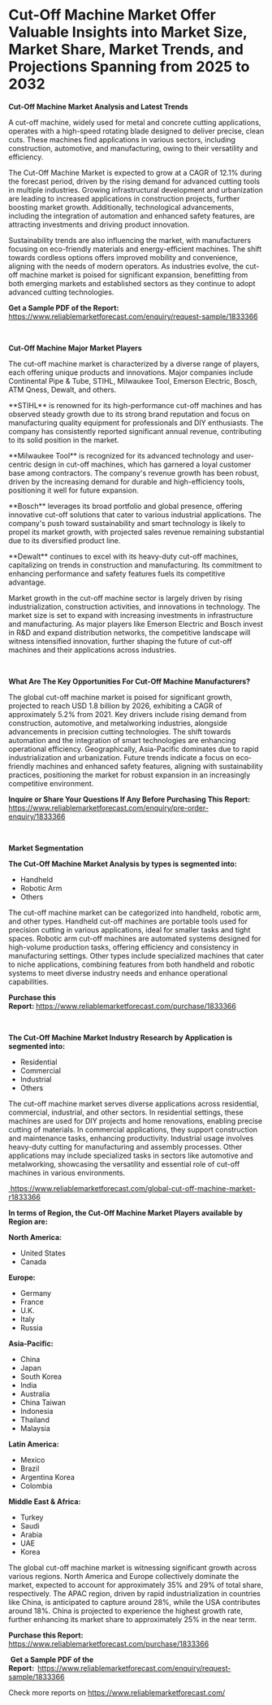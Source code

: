 <p><h1>Cut-Off Machine Market Offer Valuable Insights into Market Size, Market Share, Market Trends, and Projections Spanning from 2025 to 2032</h1></p><p><strong>Cut-Off Machine Market Analysis and Latest Trends</strong></p>
<p><p>A cut-off machine, widely used for metal and concrete cutting applications, operates with a high-speed rotating blade designed to deliver precise, clean cuts. These machines find applications in various sectors, including construction, automotive, and manufacturing, owing to their versatility and efficiency. </p><p>The Cut-Off Machine Market is expected to grow at a CAGR of 12.1% during the forecast period, driven by the rising demand for advanced cutting tools in multiple industries. Growing infrastructural development and urbanization are leading to increased applications in construction projects, further boosting market growth. Additionally, technological advancements, including the integration of automation and enhanced safety features, are attracting investments and driving product innovation.</p><p>Sustainability trends are also influencing the market, with manufacturers focusing on eco-friendly materials and energy-efficient machines. The shift towards cordless options offers improved mobility and convenience, aligning with the needs of modern operators. As industries evolve, the cut-off machine market is poised for significant expansion, benefitting from both emerging markets and established sectors as they continue to adopt advanced cutting technologies.</p></p>
<p><strong>Get a Sample PDF of the Report:&nbsp;</strong> <a href="https://www.reliablemarketforecast.com/enquiry/request-sample/1833366?utm_campaign=3324&utm_medium=2&utm_source=Github&utm_content=ia&utm_term=26032025&utm_id=cut-off-machine">https://www.reliablemarketforecast.com/enquiry/request-sample/1833366</a></p>
<p>&nbsp;</p>
<p><strong>Cut-Off Machine Major Market Players</strong></p>
<p><p>The cut-off machine market is characterized by a diverse range of players, each offering unique products and innovations. Major companies include Continental Pipe & Tube, STIHL, Milwaukee Tool, Emerson Electric, Bosch, ATM Qness, Dewalt, and others.</p><p>**STIHL** is renowned for its high-performance cut-off machines and has observed steady growth due to its strong brand reputation and focus on manufacturing quality equipment for professionals and DIY enthusiasts. The company has consistently reported significant annual revenue, contributing to its solid position in the market.</p><p>**Milwaukee Tool** is recognized for its advanced technology and user-centric design in cut-off machines, which has garnered a loyal customer base among contractors. The company's revenue growth has been robust, driven by the increasing demand for durable and high-efficiency tools, positioning it well for future expansion.</p><p>**Bosch** leverages its broad portfolio and global presence, offering innovative cut-off solutions that cater to various industrial applications. The company's push toward sustainability and smart technology is likely to propel its market growth, with projected sales revenue remaining substantial due to its diversified product line.</p><p>**Dewalt** continues to excel with its heavy-duty cut-off machines, capitalizing on trends in construction and manufacturing. Its commitment to enhancing performance and safety features fuels its competitive advantage.</p><p>Market growth in the cut-off machine sector is largely driven by rising industrialization, construction activities, and innovations in technology. The market size is set to expand with increasing investments in infrastructure and manufacturing. As major players like Emerson Electric and Bosch invest in R&D and expand distribution networks, the competitive landscape will witness intensified innovation, further shaping the future of cut-off machines and their applications across industries.</p></p>
<p>&nbsp;</p>
<p><strong>What Are The Key Opportunities For Cut-Off Machine Manufacturers?</strong></p>
<p><p>The global cut-off machine market is poised for significant growth, projected to reach USD 1.8 billion by 2026, exhibiting a CAGR of approximately 5.2% from 2021. Key drivers include rising demand from construction, automotive, and metalworking industries, alongside advancements in precision cutting technologies. The shift towards automation and the integration of smart technologies are enhancing operational efficiency. Geographically, Asia-Pacific dominates due to rapid industrialization and urbanization. Future trends indicate a focus on eco-friendly machines and enhanced safety features, aligning with sustainability practices, positioning the market for robust expansion in an increasingly competitive environment.</p></p>
<p><strong>Inquire or Share Your Questions If Any Before Purchasing This Report:</strong> <a href="https://www.reliablemarketforecast.com/enquiry/pre-order-enquiry/1833366?utm_campaign=3324&utm_medium=2&utm_source=Github&utm_content=ia&utm_term=26032025&utm_id=cut-off-machine">https://www.reliablemarketforecast.com/enquiry/pre-order-enquiry/1833366</a></p>
<p>&nbsp;</p>
<p><strong>Market Segmentation</strong></p>
<p><strong>The Cut-Off Machine Market Analysis by types is segmented into:</strong></p>
<p><ul><li>Handheld</li><li>Robotic Arm</li><li>Others</li></ul></p>
<p><p>The cut-off machine market can be categorized into handheld, robotic arm, and other types. Handheld cut-off machines are portable tools used for precision cutting in various applications, ideal for smaller tasks and tight spaces. Robotic arm cut-off machines are automated systems designed for high-volume production tasks, offering efficiency and consistency in manufacturing settings. Other types include specialized machines that cater to niche applications, combining features from both handheld and robotic systems to meet diverse industry needs and enhance operational capabilities.</p></p>
<p><strong>Purchase this Report:&nbsp;</strong><a href="https://www.reliablemarketforecast.com/purchase/1833366?utm_campaign=3324&utm_medium=2&utm_source=Github&utm_content=ia&utm_term=26032025&utm_id=cut-off-machine">https://www.reliablemarketforecast.com/purchase/1833366</a></p>
<p>&nbsp;</p>
<p><strong>The Cut-Off Machine Market Industry Research by Application is segmented into:</strong></p>
<p><ul><li>Residential</li><li>Commercial</li><li>Industrial</li><li>Others</li></ul></p>
<p><p>The cut-off machine market serves diverse applications across residential, commercial, industrial, and other sectors. In residential settings, these machines are used for DIY projects and home renovations, enabling precise cutting of materials. In commercial applications, they support construction and maintenance tasks, enhancing productivity. Industrial usage involves heavy-duty cutting for manufacturing and assembly processes. Other applications may include specialized tasks in sectors like automotive and metalworking, showcasing the versatility and essential role of cut-off machines in various environments.</p></p>
<p><a href="https://www.reliablemarketforecast.com/global-cut-off-machine-market-r1833366?utm_campaign=3324&utm_medium=2&utm_source=Github&utm_content=ia&utm_term=26032025&utm_id=cut-off-machine">&nbsp;https://www.reliablemarketforecast.com/global-cut-off-machine-market-r1833366</a></p>
<p><strong>In terms of Region, the Cut-Off Machine Market Players available by Region are:</strong></p>
<p>
    <p> <strong> North America: </strong>
        <ul>
            <li>United States</li>
            <li>Canada</li>
        </ul>
        </p> 
    <p> <strong> Europe: </strong>
        <ul>
            <li>Germany</li>
            <li>France</li>
            <li>U.K.</li>
            <li>Italy</li>
            <li>Russia</li>
        </ul>
        </p> 
    <p> <strong> Asia-Pacific: </strong>
        <ul>
            <li>China</li>
            <li>Japan</li>
            <li>South Korea</li>
            <li>India</li>
            <li>Australia</li>
            <li>China Taiwan</li>
            <li>Indonesia</li>
            <li>Thailand</li>
            <li>Malaysia</li>
        </ul>
        </p> 
    <p> <strong> Latin America: </strong>
        <ul>
            <li>Mexico</li>
            <li>Brazil</li>
            <li>Argentina Korea</li>
            <li>Colombia</li>
        </ul>
        </p> 
    <p> <strong> Middle East & Africa: </strong>
        <ul>
            <li>Turkey</li>
            <li>Saudi</li>
            <li>Arabia</li>
            <li>UAE</li>
            <li>Korea</li>
        </ul>
    </p>
    </p>
<p><p>The global cut-off machine market is witnessing significant growth across various regions. North America and Europe collectively dominate the market, expected to account for approximately 35% and 29% of total share, respectively. The APAC region, driven by rapid industrialization in countries like China, is anticipated to capture around 28%, while the USA contributes around 18%. China is projected to experience the highest growth rate, further enhancing its market share to approximately 25% in the near term.</p></p>
<p><strong>Purchase this Report: </strong><a href="https://www.reliablemarketforecast.com/purchase/1833366?utm_campaign=3324&utm_medium=2&utm_source=Github&utm_content=ia&utm_term=26032025&utm_id=cut-off-machine">https://www.reliablemarketforecast.com/purchase/1833366</a></p>
<p>&nbsp;<strong>Get a Sample PDF of the Report:&nbsp;&nbsp;</strong><a href="https://www.reliablemarketforecast.com/enquiry/request-sample/1833366?utm_campaign=3324&utm_medium=2&utm_source=Github&utm_content=ia&utm_term=26032025&utm_id=cut-off-machine">https://www.reliablemarketforecast.com/enquiry/request-sample/1833366</a></p>
<p><strong></strong></p>
<p>Check more reports on <a href="https://www.reliablemarketforecast.com/?utm_campaign=3324&utm_medium=2&utm_source=Github&utm_content=ia&utm_term=26032025&utm_id=cut-off-machine">https://www.reliablemarketforecast.com/</a></p>